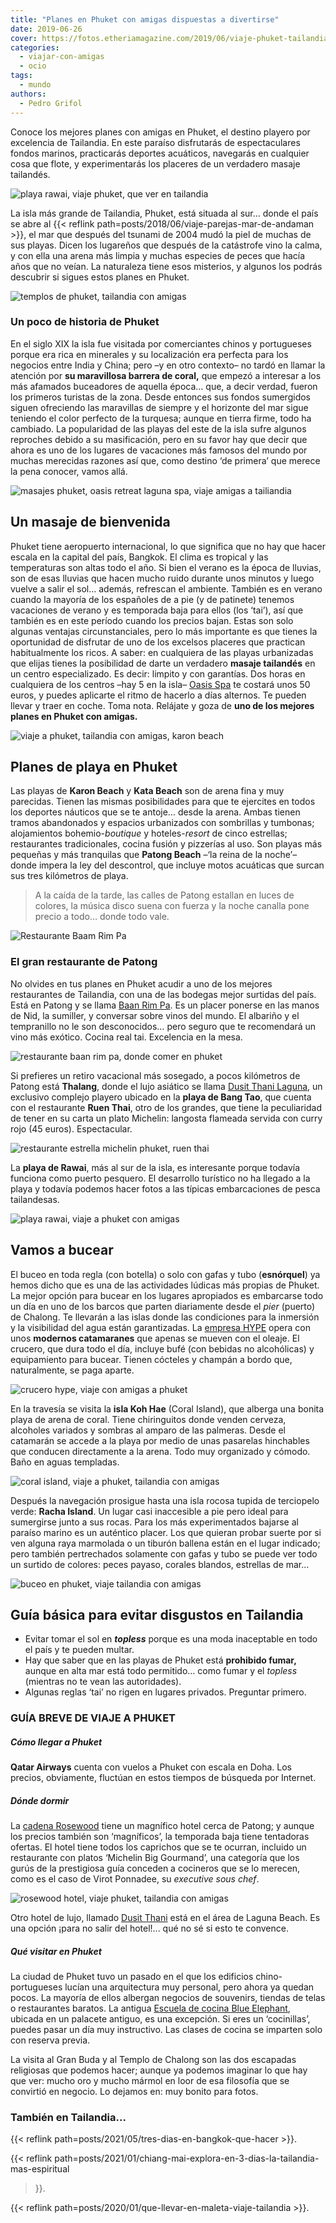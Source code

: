 ```yaml
---
title: "Planes en Phuket con amigas dispuestas a divertirse"
date: 2019-06-26
cover: https://fotos.etheriamagazine.com/2019/06/viaje-phuket-tailandia-amigas-Crucero-HYPE.jpg
categories: 
  - viajar-con-amigas
  - ocio
tags: 
  - mundo
authors: 
  - Pedro Grifol
---
```


Conoce los mejores planes con amigas en Phuket, el destino playero por excelencia de Tailandia. En este paraíso disfrutarás de espectaculares fondos marinos, practicarás deportes acuáticos, navegarás en cualquier cosa que flote, y experimentarás los placeres de un verdadero masaje tailandés.

![playa rawai, viaje phuket, que ver en tailandia](https://fotos.etheriamagazine.com/2019/06/viaje-phuket-tailandia-amigas-Playa-Rawai.jpg "Playa de Rawai. © Pedro Grifol")

La isla más grande de Tailandia, Phuket, está situada al sur… donde el país se abre al 
{{< reflink path=posts/2018/06/viaje-parejas-mar-de-andaman >}}, el mar que después del 
tsunami de 2004 mudó la piel de muchas de sus playas. Dicen los lugareños que después de 
la catástrofe vino la calma, y con ella una arena más limpia y muchas especies de peces 
que hacía años que no veían. La naturaleza tiene esos misterios, y algunos los podrás 
descubrir si sigues estos planes en Phuket. 

![templos de phuket, tailandia con amigas](https://fotos.etheriamagazine.com/2019/06/viaje-phuket-tailandia-amigas-templos-phuket.jpg "Detalle de un santuario budista (Izq.) y templo Chalong (Dcha.) © Pedro Grifol")

### Un poco de historia de Phuket

En el siglo XIX la isla fue visitada por comerciantes chinos y portugueses porque era 
rica en minerales y su localización era perfecta para los negocios entre India y China; 
pero –y en otro contexto– no tardó en llamar la atención por **su maravillosa barrera de 
coral,** que empezó a interesar a los más afamados buceadores de aquella época… que, a 
decir verdad, fueron los primeros turistas de la zona. Desde entonces sus fondos 
sumergidos siguen ofreciendo las maravillas de siempre y el horizonte del mar sigue 
teniendo el color perfecto de la turquesa; aunque en tierra firme, todo ha cambiado. La 
popularidad de las playas del este de la isla sufre algunos reproches debido a su 
masificación, pero en su favor hay que decir que ahora es uno de los lugares de 
vacaciones más famosos del mundo por muchas merecidas razones así que, como destino ‘de 
primera’ que merece la pena conocer, vamos allá. 

![masajes phuket, oasis retreat laguna spa, viaje amigas a tailiandia](https://fotos.etheriamagazine.com/2019/06/viaje-phuket-tailandia-amigas-Oasis-Retreat-Laguna-Spa.jpg "Oasis Retreat Laguna Spa. © Pedro Grifol")

## Un masaje de bienvenida

Phuket tiene aeropuerto internacional, lo que significa que no hay que hacer escala en 
la capital del país, Bangkok. El clima es tropical y las temperaturas son altas todo el 
año. Si bien el verano es la época de lluvias, son de esas lluvias que hacen mucho ruido 
durante unos minutos y luego vuelve a salir el sol… además, refrescan el ambiente. 
También es en verano cuando la mayoría de los españoles de a pie (y de patinete) tenemos 
vacaciones de verano y es temporada baja para ellos (los ‘tai’), así que también es en 
este período cuando los precios bajan. Estas son solo algunas ventajas circunstanciales, 
pero lo más importante es que tienes la oportunidad de disfrutar de uno de los excelsos 
placeres que practican habitualmente los ricos. A saber: en cualquiera de las playas 
urbanizadas que elijas tienes la posibilidad de darte un verdadero **masaje tailandés** 
en un centro especializado. Es decir: limpito y con garantías. Dos horas en cualquiera 
de los centros –hay 5 en la isla– [Oasis Spa](http://www.oasisspa.net) te costará unos 
50 euros, y puedes aplicarte el ritmo de hacerlo a días alternos. Te pueden llevar y 
traer en coche. Toma nota. Relájate y goza de **uno de los mejores planes en Phuket con 
amigas.** 

![viaje a phuket, tailandia con amigas, karon beach](https://fotos.etheriamagazine.com/2019/06/viaje-phuket-tailandia-amigas-karon-beach.jpg "Karon Beach. © Pedro Grifol")

## Planes de playa en Phuket

Las playas de **Karon Beach** y **Kata Beach** son de arena fina y muy parecidas. Tienen 
las mismas posibilidades para que te ejercites en todos los deportes náuticos que se te 
antoje… desde la arena. Ambas tienen tramos abandonados y espacios urbanizados con 
sombrillas y tumbonas; alojamientos bohemio-_boutique_ y hoteles-_resort_ de cinco 
estrellas; restaurantes tradicionales, cocina fusión y pizzerías al uso. Son playas más 
pequeñas y más tranquilas que **Patong Beach** –‘la reina de la noche’– donde impera la 
ley del descontrol, que incluye motos acuáticas que surcan sus tres kilómetros de playa. 

> A la caída de la tarde, las calles de Patong estallan en luces de colores, la música 
> disco suena con fuerza y la noche canalla pone precio a todo… donde todo vale. 

![Restaurante Baam Rim Pa](https://fotos.etheriamagazine.com/2019/06/viaje-phuket-tailandia-amigas-Baan-Rim-Pa.jpg "Restaurante Baam Rim Pa. © Pedro Grifol")

### El gran restaurante de Patong

No olvides en tus planes en Phuket acudir a uno de los mejores restaurantes de 
Tailandia, con una de las bodegas mejor surtidas del país. Está en Patong y se llama 
[Baan Rim Pa](http://www.baanrimpa.com). Es un placer ponerse en las manos de Nid, la 
sumiller, y conversar sobre vinos del mundo. El albariño y el tempranillo no le son 
desconocidos… pero seguro que te recomendará un vino más exótico. Cocina real tai. 
Excelencia en la mesa. 

![restaurante baan rim pa, donde comer en phuket](https://fotos.etheriamagazine.com/2019/06/viaje-phuket-tailandia-amigas-sumiller-Baan-Rim-Pa.jpg "Nid es la sumiller del restaurante Baan Rim Pa. © Pedro Grifol")

Si prefieres un retiro vacacional más sosegado, a pocos kilómetros de Patong está 
**Thalang**, donde el lujo asiático se llama [Dusit Thani Laguna](http://www.dusit.com), 
un exclusivo complejo playero ubicado en la **playa de Bang Tao**, que cuenta con el 
restaurante **Ruen Thai**, otro de los grandes, que tiene la peculiaridad de tener en su 
carta un plato Michelin: langosta flameada servida con curry rojo (45 euros). 
Espectacular. 

![restaurante estrella michelin phuket, ruen thai](https://fotos.etheriamagazine.com/2019/06/viaje-phuket-tailandia-amigas-Langosta-flameada-con-curry-rojo-Rest.jpg "Langosta flameada del restaurante Ruen Thai. © Pedro Grifol")

La **playa de Rawai**, más al sur de la isla, es interesante porque todavía funciona 
como puerto pesquero. El desarrollo turístico no ha llegado a la playa y todavía podemos 
hacer fotos a las típicas embarcaciones de pesca tailandesas. 

![playa rawai, viaje a phuket con amigas](https://fotos.etheriamagazine.com/2019/06/viaje-tailandia-amigas-Playa-Rawai.jpg "Playa de Rawai. © Pedro Grifol")

## Vamos a bucear

El buceo en toda regla (con botella) o solo con gafas y tubo (**esnórquel**) ya hemos 
dicho que es una de las actividades lúdicas más propias de Phuket. La mejor opción para 
bucear en los lugares apropiados es embarcarse todo un día en uno de los barcos que 
parten diariamente desde el _pier_ (puerto) de Chalong. Te llevarán a las islas donde 
las condiciones para la inmersión y la visibilidad del agua están garantizadas. La 
[empresa HYPE](http://www.hypeboatclub.com) opera con unos **modernos catamaranes** que 
apenas se mueven con el oleaje. El crucero, que dura todo el día, incluye bufé (con 
bebidas no alcohólicas) y equipamiento para bucear. Tienen cócteles y champán a bordo 
que, naturalmente, se paga aparte. 

![crucero hype, viaje con amigas a phuket](https://fotos.etheriamagazine.com/2019/06/viaje-phuket-tailandia-amigas-Crucero-HYPE.jpg "Crucero en los catamaranes de HYPE. © Pedro Grifol")

En la travesía se visita la **isla Koh Hae** (Coral Island), que alberga una bonita 
playa de arena de coral. Tiene chiringuitos donde venden cerveza, alcoholes variados y 
sombras al amparo de las palmeras. Desde el catamarán se accede a la playa por medio de 
unas pasarelas hinchables que conducen directamente a la arena. Todo muy organizado y 
cómodo. Baño en aguas templadas. 

![coral island, viaje a phuket, tailandia con amigas](https://fotos.etheriamagazine.com/2019/06/viaje-phuket-tailandia-amigas-Coral-Island.jpg "Coral Island. © Pedro Grifol")

Después la navegación prosigue hasta una isla rocosa tupida de terciopelo verde: **Racha 
Island**. Un lugar casi inaccesible a pie pero ideal para sumergirse junto a sus rocas. 
Para los más experimentados bajarse al paraíso marino es un auténtico placer. Los que 
quieran probar suerte por si ven alguna raya marmolada o un tiburón ballena están en el 
lugar indicado; pero también pertrechados solamente con gafas y tubo se puede ver todo 
un surtido de colores: peces payaso, corales blandos, estrellas de mar… 

![buceo en phuket, viaje tailandia con amigas](https://fotos.etheriamagazine.com/2019/06/viaje-phuket-tailandia-amigas-bucear.jpg "Practicando esnórquel descubres un fascinante mundo submarino. © Pedro Grifol")

## Guía básica para evitar disgustos en Tailandia

- Evitar tomar el sol en **_topless_** porque es una moda inaceptable en todo el país y te pueden multar.
- Hay que saber que en las playas de Phuket está **prohibido fumar,** aunque en alta mar está todo permitido… como fumar y el _topless_ (mientras no te vean las autoridades).
- Algunas reglas ‘tai’ no rigen en lugares privados. Preguntar primero.

### GUÍA BREVE DE VIAJE A PHUKET

##### Cómo llegar a Phuket

**Qatar Airways** cuenta con vuelos a Phuket con escala en Doha. Los precios, 
obviamente, fluctúan en estos tiempos de búsqueda por Internet. 

##### Dónde dormir

La [cadena Rosewood](http://www.rosewoodhotels.com/en/phuket) tiene un magnífico hotel 
cerca de Patong; y aunque los precios también son ‘magníficos’, la temporada baja tiene 
tentadoras ofertas. El hotel tiene todos los caprichos que se te ocurran, incluido un 
restaurante con platos ‘Michelin Big Gourmand’, una categoría que los gurús de la 
prestigiosa guía conceden a cocineros que se lo merecen, como es el caso de Virot 
Ponnadee, su _executive sous chef_. 

![rosewood hotel, viaje phuket, tailandia con amigas](https://fotos.etheriamagazine.com/2019/06/viaje-phuket-tailandia-amigas-equipo-de-cocina-del-Rosewood-Hotel.jpg "Equipo de cocina de Rosewood Hotel. © Pedro Grifol")

Otro hotel de lujo, llamado [Dusit Thani](http://www.dusit.com/dusitthani/lagunaphuket) 
está en el área de Laguna Beach. Es una opción ¡para no salir del hotel!... qué no sé si 
esto te convence. 

##### Qué visitar en Phuket

La ciudad de Phuket tuvo un pasado en el que los edificios chino-portugueses lucían una 
arquitectura muy personal, pero ahora ya quedan pocos. La mayoría de ellos albergan 
negocios de souvenirs, tiendas de telas o restaurantes baratos. La antigua [Escuela de 
cocina Blue Elephant](http://www.blueelephant.com), ubicada en un palacete antiguo, es 
una excepción. Si eres un ‘cocinillas’, puedes pasar un día muy instructivo. Las clases 
de cocina se imparten solo con reserva previa. 

La visita al Gran Buda y al Templo de Chalong son las dos escapadas religiosas que 
podemos hacer; aunque ya podemos imaginar lo que hay que ver: mucho oro y mucho mármol 
en loor de esa filosofía que se convirtió en negocio. Lo dejamos en: muy bonito para 
fotos. 

### También en Tailandia...

{{< reflink path=posts/2021/05/tres-dias-en-bangkok-que-hacer >}}. 

{{< reflink path=posts/2021/01/chiang-mai-explora-en-3-dias-la-tailandia-mas-espiritual 
>}}. 

{{< reflink path=posts/2020/01/que-llevar-en-maleta-viaje-tailandia >}}.

